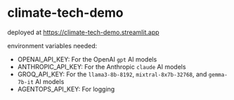 # climate-tech-demo

deployed at https://climate-tech-demo.streamlit.app

environment variables needed:

* OPENAI_API_KEY: For the OpenAI `gpt` AI models
* ANTHROPIC_API_KEY: For the Anthropic `claude` AI models
* GROQ_API_KEY: For the `llama3-8b-8192`, `mixtral-8x7b-32768`, and `gemma-7b-it` AI models
* AGENTOPS_API_KEY: For logging
